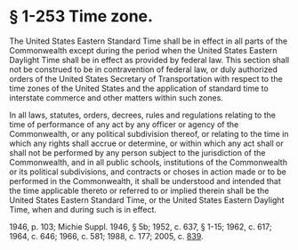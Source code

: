 # § 1-253 Time zone.

<p>The United States Eastern Standard Time shall be in effect in all parts of the Commonwealth except during the period when the United States Eastern Daylight Time shall be in effect as provided by federal law. This section shall not be construed to be in contravention of federal law, or duly authorized orders of the United States Secretary of Transportation with respect to the time zones of the United States and the application of standard time to interstate commerce and other matters within such zones.</p><p>In all laws, statutes, orders, decrees, rules and regulations relating to the time of performance of any act by any officer or agency of the Commonwealth, or any political subdivision thereof, or relating to the time in which any rights shall accrue or determine, or within which any act shall or shall not be performed by any person subject to the jurisdiction of the Commonwealth, and in all public schools, institutions of the Commonwealth or its political subdivisions, and contracts or choses in action made or to be performed in the Commonwealth, it shall be understood and intended that the time applicable thereto or referred to or implied therein shall be the United States Eastern Standard Time, or the United States Eastern Daylight Time, when and during such is in effect.</p><p>1946, p. 103; Michie Suppl. 1946, § 5b; 1952, c. 637, § 1-15; 1962, c. 617; 1964, c. 646; 1966, c. 581; 1988, c. 177; 2005, c. <a href='http://lis.virginia.gov/cgi-bin/legp604.exe?051+ful+CHAP0839'>839</a>.</p>
